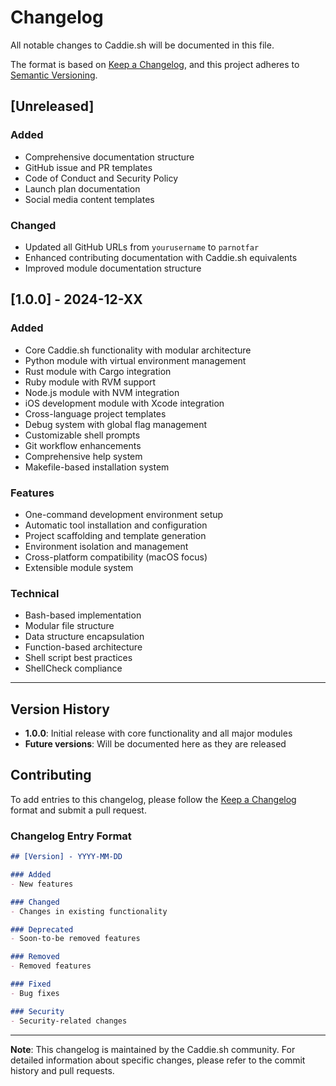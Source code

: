 # Changelog

All notable changes to Caddie.sh will be documented in this file.

The format is based on [Keep a Changelog](https://keepachangelog.com/en/1.0.0/),
and this project adheres to [Semantic Versioning](https://semver.org/spec/v2.0.0.html).

## [Unreleased]

### Added
- Comprehensive documentation structure
- GitHub issue and PR templates
- Code of Conduct and Security Policy
- Launch plan documentation
- Social media content templates

### Changed
- Updated all GitHub URLs from `yourusername` to `parnotfar`
- Enhanced contributing documentation with Caddie.sh equivalents
- Improved module documentation structure

## [1.0.0] - 2024-12-XX

### Added
- Core Caddie.sh functionality with modular architecture
- Python module with virtual environment management
- Rust module with Cargo integration
- Ruby module with RVM support
- Node.js module with NVM integration
- iOS development module with Xcode integration
- Cross-language project templates
- Debug system with global flag management
- Customizable shell prompts
- Git workflow enhancements
- Comprehensive help system
- Makefile-based installation system

### Features
- One-command development environment setup
- Automatic tool installation and configuration
- Project scaffolding and template generation
- Environment isolation and management
- Cross-platform compatibility (macOS focus)
- Extensible module system

### Technical
- Bash-based implementation
- Modular file structure
- Data structure encapsulation
- Function-based architecture
- Shell script best practices
- ShellCheck compliance

---

## Version History

- **1.0.0**: Initial release with core functionality and all major modules
- **Future versions**: Will be documented here as they are released

## Contributing

To add entries to this changelog, please follow the [Keep a Changelog](https://keepachangelog.com/en/1.0.0/) format and submit a pull request.

### Changelog Entry Format

```markdown
## [Version] - YYYY-MM-DD

### Added
- New features

### Changed
- Changes in existing functionality

### Deprecated
- Soon-to-be removed features

### Removed
- Removed features

### Fixed
- Bug fixes

### Security
- Security-related changes
```

---

**Note**: This changelog is maintained by the Caddie.sh community. For detailed information about specific changes, please refer to the commit history and pull requests.
